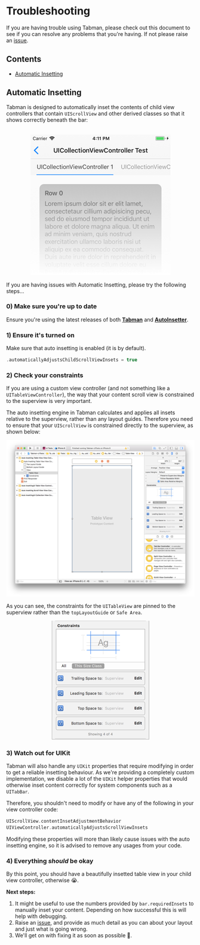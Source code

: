 # Troubleshooting

If you are having trouble using Tabman, please check out this document to see if you can resolve any problems that you're having. If not please raise an [issue](https://github.com/uias/Tabman/issues/new).

## Contents
- [Automatic Insetting](#automatic-insetting)

## Automatic Insetting
Tabman is designed to automatically inset the contents of child view controllers that contain `UIScrollView` and other derived classes so that it shows correctly beneath the bar: 

<p align="center">
    </br>
    <img src="Resources/autoinsetting.png" width="375" alt="Auto Insetting"/>
    </br>
</p>

If you are having issues with Automatic Insetting, please try the following steps...

### 0) Make sure you're up to date
Ensure you're using the latest releases of both [**Tabman**](https://github.com/uias/Tabman/releases/latest) and [**AutoInsetter**](https://github.com/uias/AutoInsetter/releases/latest).

### 1) Ensure it's turned on
Make sure that auto insetting is enabled (it is by default).
```swift
.automaticallyAdjustsChildScrollViewInsets = true
```

### 2) Check your constraints
If you are using a custom view controller (and not something like a `UITableViewController`), the way that your content scroll view is constrained to the superview is very important. 

The auto insetting engine in Tabman calculates and applies all insets relative to the superview, rather than any layout guides. Therefore you need to ensure that your `UIScrollView` is constrained directly to the superview, as shown below:

<p align="center">
    <img src="Resources/autoinsetting_constraints.png" width="890" alt="Auto Insetting"/>
</p>

As you can see, the constraints for the `UITableView` are pinned to the superview rather than the `topLayoutGuide` or `Safe Area`.

<p align="center">
    <img src="Resources/autoinsetting_constraints_detail.png" width="262" alt="Auto Insetting Constraints"/>
</p>

### 3) Watch out for UIKit
Tabman will also handle any `UIKit` properties that require modifying in order to get a reliable insetting behaviour. As we're providing a completely custom implementation, we disable a lot of the `UIKit` helper properties that would otherwise inset content correctly for system components such as a `UITabBar`. 

Therefore, you shouldn't need to modify or have any of the following in your view controller code:
```swift
UIScrollView.contentInsetAdjustmentBehavior
UIViewController.automaticallyAdjustsScrollViewInsets
```

Modifying these properties will more than likely cause issues with the auto insetting engine, so it is advised to remove any usages from your code.

### 4) Everything *should* be okay
By this point, you should have a beautifully insetted table view in your child view controller, otherwise 😭.

**Next steps:**
1. It might be useful to use the numbers provided by `bar.requiredInsets` to manually inset your content. Depending on how successful this is will help with debugging.
2. Raise an [issue](https://github.com/uias/Tabman/issues/new), and provide as much detail as you can about your layout and just what is going wrong.
3. We'll get on with fixing it as soon as possible 🤞.